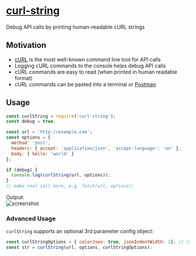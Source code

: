 # [curl-string](https://npmjs.com/package/curl-string)
Debug API calls by printing human-readable cURL strings

## Motivation
- [cURL](https://curl.haxx.se/) is the most well-known command line tool for API calls
- Logging cURL commands to the console helps debug API calls
- cURL commands are easy to read (when printed in human readable format)
- cURL commands can be pasted into a terminal or [Postman](https://learning.getpostman.com/docs/postman/collections/data_formats/#importing-postman-data)

## Usage
```js
const curlString = require('curl-string');
const debug = true;

const url = 'http://example.com';
const options = {
  method: 'post',
  headers: { accept: 'application/json', 'accept-language': 'en' },
  body: { hello: 'world' }
};

if (debug) {
  console.log(curlString(url, options));  
}
// make real call here, e.g. fetch(url, options);
```
Output:  
![screenshot](https://imgur.com/FRlmfLR.png)

### Advanced Usage
`curlString` supports an optional 3rd parameter config object:
```js
const curlStringOptions = { colorJson: true, jsonIndentWidth: 2}; // (these are the defaults)
const str = curlString(url, options, curlStringOptions);
```
